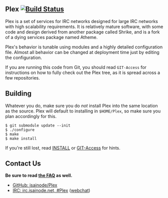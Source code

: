 ## Plex [![Build Status](https://travis-ci.org/Agent-Isai/Plex.svg?branch=master)](https://travis-ci.org/Agent-Isai/Plex)

Plex is a set of services for IRC networks designed for large IRC networks 
with high scalability requirements.  It is relatively mature software, with 
some code and design derived from another package called Shrike, and is a fork 
of a dying services package named Atheme.

Plex's behavior is tunable using modules and a highly detailed 
configuration file. Almost all behavior can be changed at deployment time just 
by editing the configuration.

If you are running this code from Git, you should read `GIT-Access` for 
instructions on how to fully check out the Plex tree, as it is spread 
across a few repositories.

## Building

Whatever you do, make sure you do *not* install Plex into the same location 
as the source. Plex will default to installing in `$HOME/Plex`, so make 
sure you plan accordingly for this.

    $ git submodule update --init
    $ ./configure
    $ make
    $ make install

If you're still lost, read [INSTALL](INSTALL) or [GIT-Access](GIT-Access) for 
hints.

## Contact Us

__Be sure to read [the FAQ](doc/FAQ.md) as well.__

 * [GitHub: isainode/Plex](https://github.com/Plex/Plex)
 * [IRC: irc.isainode.net, #Plex](ircs://irc.isainode.net:6697/Plex) ([webchat](https://kiwiirc.com/client/irc.isainode.net:+6697/Plex))
